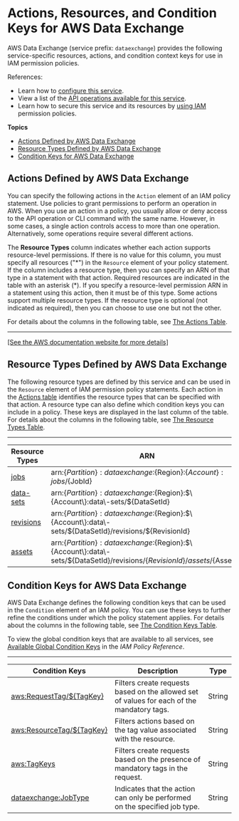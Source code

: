 # Actions, Resources, and Condition Keys for AWS Data Exchange<a name="list_awsdataexchange"></a>

AWS Data Exchange \(service prefix: `dataexchange`\) provides the following service\-specific resources, actions, and condition context keys for use in IAM permission policies\.

References:
+ Learn how to [configure this service](https://docs.aws.amazon.com/data-exchange/latest/userguide/)\.
+ View a list of the [API operations available for this service](https://docs.aws.amazon.com/data-exchange/latest/apireference/)\.
+ Learn how to secure this service and its resources by [using IAM](https://docs.aws.amazon.com/data-exchange/latest/userguide/auth-access.html) permission policies\.

**Topics**
+ [Actions Defined by AWS Data Exchange](#awsdataexchange-actions-as-permissions)
+ [Resource Types Defined by AWS Data Exchange](#awsdataexchange-resources-for-iam-policies)
+ [Condition Keys for AWS Data Exchange](#awsdataexchange-policy-keys)

## Actions Defined by AWS Data Exchange<a name="awsdataexchange-actions-as-permissions"></a>

You can specify the following actions in the `Action` element of an IAM policy statement\. Use policies to grant permissions to perform an operation in AWS\. When you use an action in a policy, you usually allow or deny access to the API operation or CLI command with the same name\. However, in some cases, a single action controls access to more than one operation\. Alternatively, some operations require several different actions\.

The **Resource Types** column indicates whether each action supports resource\-level permissions\. If there is no value for this column, you must specify all resources \("\*"\) in the `Resource` element of your policy statement\. If the column includes a resource type, then you can specify an ARN of that type in a statement with that action\. Required resources are indicated in the table with an asterisk \(\*\)\. If you specify a resource\-level permission ARN in a statement using this action, then it must be of this type\. Some actions support multiple resource types\. If the resource type is optional \(not indicated as required\), then you can choose to use one but not the other\.

For details about the columns in the following table, see [The Actions Table](reference_policies_actions-resources-contextkeys.md#actions_table)\.


****  
[\[See the AWS documentation website for more details\]](http://docs.aws.amazon.com/IAM/latest/UserGuide/list_awsdataexchange.html)

## Resource Types Defined by AWS Data Exchange<a name="awsdataexchange-resources-for-iam-policies"></a>

The following resource types are defined by this service and can be used in the `Resource` element of IAM permission policy statements\. Each action in the [Actions table](#awsdataexchange-actions-as-permissions) identifies the resource types that can be specified with that action\. A resource type can also define which condition keys you can include in a policy\. These keys are displayed in the last column of the table\. For details about the columns in the following table, see [The Resource Types Table](reference_policies_actions-resources-contextkeys.md#resources_table)\.


****  

| Resource Types | ARN | Condition Keys | 
| --- | --- | --- | 
|   [ jobs ](https://docs.aws.amazon.com/data-exchange/latest/userguide/jobs.html)  |  arn:$\{Partition\}:dataexchange:$\{Region\}:$\{Account\}:jobs/$\{JobId\}  |   [ dataexchange:JobType ](#awsdataexchange-dataexchange_JobType)   | 
|   [ data\-sets ](https://docs.aws.amazon.com/data-exchange/latest/userguide/data-sets.html)  |  arn:$\{Partition\}:dataexchange:$\{Region\}:$\{Account\}:data\-sets/$\{DataSetId\}  |  | 
|   [ revisions ](https://docs.aws.amazon.com/data-exchange/latest/userguide/data-sets.html#revisions)  |  arn:$\{Partition\}:dataexchange:$\{Region\}:$\{Account\}:data\-sets/$\{DataSetId\}/revisions/$\{RevisionId\}  |  | 
|   [ assets ](https://docs.aws.amazon.com/data-exchange/latest/userguide/data-sets.html#assets)  |  arn:$\{Partition\}:dataexchange:$\{Region\}:$\{Account\}:data\-sets/$\{DataSetId\}/revisions/$\{RevisionId\}/assets/$\{AssetId\}  |  | 

## Condition Keys for AWS Data Exchange<a name="awsdataexchange-policy-keys"></a>

AWS Data Exchange defines the following condition keys that can be used in the `Condition` element of an IAM policy\. You can use these keys to further refine the conditions under which the policy statement applies\. For details about the columns in the following table, see [The Condition Keys Table](reference_policies_actions-resources-contextkeys.md#context_keys_table)\.

To view the global condition keys that are available to all services, see [Available Global Condition Keys](reference_policies_condition-keys.html#AvailableKeys) in the *IAM Policy Reference*\.


****  

| Condition Keys | Description | Type | 
| --- | --- | --- | 
|   [ aws:RequestTag/$\{TagKey\} ](https://docs.aws.amazon.com/IAM/latest/UserGuide/reference_policies_condition-keys.html#condition-keys-globally-available)  | Filters create requests based on the allowed set of values for each of the mandatory tags\. | String | 
|   [ aws:ResourceTag/$\{TagKey\} ](https://docs.aws.amazon.com/IAM/latest/UserGuide/reference_policies_condition-keys.html#condition-keys-globally-available)  | Filters actions based on the tag value associated with the resource\. | String | 
|   [ aws:TagKeys ](https://docs.aws.amazon.com/IAM/latest/UserGuide/reference_policies_condition-keys.html#condition-keys-globally-available)  | Filters create requests based on the presence of mandatory tags in the request\. | String | 
|   [ dataexchange:JobType ](https://docs.aws.amazon.com/data-exchange/latest/userguide/access-control.html)  | Indicates that the action can only be performed on the specified job type\. | String | 